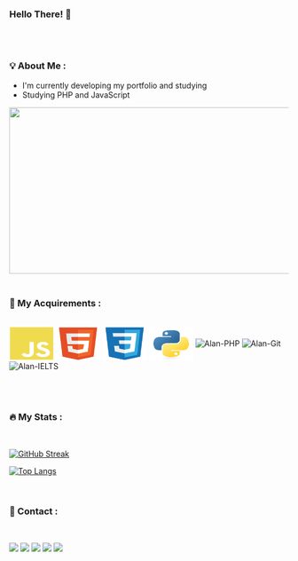 
### Hello There! 👋

<br>
<br>

### 💡 About Me :

- I'm currently developing my portfolio and studying 
- Studying PHP and JavaScript

<div align="center">
  <img src="https://media.giphy.com/media/dWesBcTLavkZuG35MI/giphy.gif" width="600" height="300"/>
</div>

<br>

### 📖 My Acquirements :

<div style="display: inline_block"><br>

  <img align="center" alt="Alan-Js" height="60" width="80" src="https://raw.githubusercontent.com/devicons/devicon/master/icons/javascript/javascript-plain.svg">
  <img align="center" alt="Alan-HTML" height="60" width="80" src="https://raw.githubusercontent.com/devicons/devicon/master/icons/html5/html5-original.svg">
  <img align="center" alt="Alan-CSS" height="60" width="80" src="https://raw.githubusercontent.com/devicons/devicon/master/icons/css3/css3-original.svg">
  <img align="center" alt="Alan-Python" height="60" width="80" src="https://raw.githubusercontent.com/devicons/devicon/master/icons/python/python-original.svg">
  <img align="center" alt="Alan-PHP" height="60" width="80" src="https://user-images.githubusercontent.com/118698111/227808022-c72acda2-bcc2-47c0-af38-55cadb8d9535.png">
  <img align="center" alt="Alan-Git" height="60" width="60" src="https://user-images.githubusercontent.com/118698111/227808101-df771350-7841-4831-85c6-18d7d078437f.png">
    <img align="center" alt="Alan-IELTS" height="60" width="60" src="https://user-images.githubusercontent.com/118698111/227808733-df3c16ec-30da-4afd-9550-aecad93ad9d1.png">

</div>

<br>
<br>
<br>


### :fire: My Stats :

<br>

[![GitHub Streak](http://github-readme-streak-stats.herokuapp.com?user=AlanTesseroli&theme=dark&background=000000)](https://git.io/streak-stats)

[![Top Langs](https://github-readme-stats.vercel.app/api/top-langs/?username=AlanTesseroli&layout=compact&theme=vision-friendly-dark)](https://github.com/AlanTesseroli/github-readme-stats)

<br>

### 📱 Contact :

<br>

<div> 
  
  <a href="https://instagram.com/alan.tesse" target="_blank"><img src="https://img.shields.io/badge/-Instagram-%23E4405F?style=for-the-badge&logo=instagram&logoColor=white" target="_blank"></a>
  <a href = "mailto:alantesseroli@gmail.com"><img src="https://img.shields.io/badge/-Gmail-%23333?style=for-the-badge&logo=gmail&logoColor=white" target="_blank"></a>
  <a href="https://www.linkedin.com/in/alan-tesseroli-ba2546215/" target="_blank"><img src="https://img.shields.io/badge/-LinkedIn-%230077B5?style=for-the-badge&logo=linkedin&logoColor=white" target="_blank"></a> 
  <a href="https://api.whatsapp.com/send?phone=5546999429802&text=Ol%C3%A1,%20Alan!%0ATudo%20bem?" target="_blank"><img src="https://img.shields.io/badge/WhatsApp-25D366?style=for-the-badge&logo=whatsapp&logoColor=white" target="_blank"></a> 
  <a href="https://www.linkedin.com/in/alan-tesseroli-ba2546215/" target="_blank"><img src="https://img.shields.io/badge/website-000000?style=for-the-badge&logo=About.me&logoColor=white" target="_blank"></a> 
  
</div>
